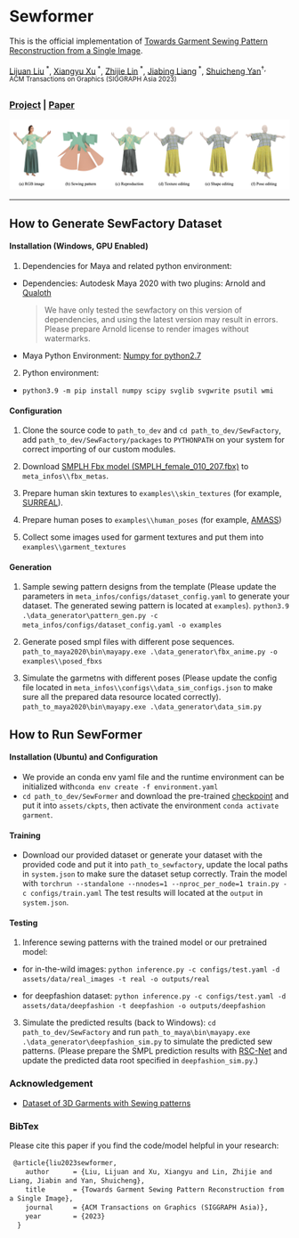 # Sewformer
This is the official implementation of [Towards Garment Sewing Pattern Reconstruction from a Single Image](https://arxiv.org/abs/2311.04218v1).

[Lijuan Liu](https://scholar.google.com/citations?user=nANxp5wAAAAJ&hl=en)<sup> *</sup>,
[Xiangyu Xu](https://xuxy09.github.io/)<sup> *</sup>,
[Zhijie Lin](https://scholar.google.com/citations?user=xXMj6_EAAAAJ&hl=zh-CN)<sup> *</sup>,
[Jiabing Liang]()<sup> *</sup>,
[Shuicheng Yan](https://yanshuicheng.info/)<sup>&dagger;<sup></sup>,  
ACM Transactions on Graphics (SIGGRAPH Asia 2023)

### [Project](https://sewformer.github.io/) | [Paper](https://arxiv.org/abs/2311.04218v1)

<img src="SewFactory/assets/representative.jpg">

---------------------------
## How to Generate SewFactory Dataset

#### Installation (Windows, GPU Enabled)
1. Dependencies for Maya and related python environment:
 * Dependencies: Autodesk Maya 2020 with two plugins: Arnold and [Qualoth](http://www.fxgear.net/vfx-software?locale=en) 
    > We have only tested the sewfactory on this version of dependencies, and using the latest version may result in errors.
    > Please prepare Arnold license to render images without watermarks.

  * Maya Python Environment: [Numpy for python2.7](https://forums.autodesk.com/t5/maya-programming/guide-how-to-install-numpy-scipy-in-maya-windows-64-bit/td-p/5796722)

2. Python environment:
  * `python3.9 -m pip install numpy scipy svglib svgwrite psutil wmi`

#### Configuration

1. Clone the source code to `path_to_dev` and `cd path_to_dev/SewFactory`, add `path_to_dev/SewFactory/packages` to `PYTHONPATH` on your system for correct importing of our custom modules.

2. Download [SMPLH Fbx model (SMPLH_female_010_207.fbx)](https://smpl.is.tue.mpg.de/) to `meta_infos\\fbx_metas`.
3. Prepare human skin textures to `examples\\skin_textures` (for example,  [SURREAL](lsh.paris.inria.fr/SURREAL/smpl_data/textures.tar.gz)).
4. Prepare human poses to `examples\\human_poses` (for example, [AMASS](https://amass.is.tue.mpg.de/))
5. Collect some images used for garment textures and put them into `examples\\garment_textures`

#### Generation
1. Sample sewing pattern designs from the template (Please update the parameters in `meta_infos/configs/dataset_config.yaml` to generate your dataset. The generated sewing pattern is located at `examples`).
`python3.9 .\data_generator\pattern_gen.py -c meta_infos/configs/dataset_config.yaml -o examples`
2. Generate posed smpl files with different pose sequences.
`path_to_maya2020\bin\mayapy.exe .\data_generator\fbx_anime.py -o examples\\posed_fbxs`

3. Simulate the garmetns with different poses (Please update the config file located in `meta_infos\\configs\\data_sim_configs.json` to make sure all the prepared data resource located correctly).
`path_to_maya2020\bin\mayapy.exe .\data_generator\data_sim.py`

## How to Run SewFormer

#### Installation (Ubuntu) and Configuration
* We provide an conda env yaml file and the runtime environment can be initialized with`conda env create -f environment.yaml`
* `cd path_to_dev/SewFormer` and download the pre-trained [checkpoint]((https://huggingface.co/liulj/garment)) and put it into `assets/ckpts`, then activate the environment `conda activate garment`. 

#### Training
* Download our provided dataset or generate your dataset with the provided code and put it into `path_to_sewfactory`, update the local paths in `system.json` to make sure the dataset setup correctly. Train the model with
`torchrun --standalone --nnodes=1 --nproc_per_node=1 train.py -c configs/train.yaml`
The test results will located at the `output` in `system.json`.

#### Testing

1. Inference sewing patterns with the trained model or our pretrained model:
* for in-the-wild images:
    `python inference.py -c configs/test.yaml -d assets/data/real_images -t real -o outputs/real` 

* for deepfashion dataset:
    `python inference.py -c configs/test.yaml -d assets/data/deepfashion -t deepfashion -o outputs/deepfashion` 

3. Simulate the predicted results (back to Windows):
`cd path_to_dev/SewFactory` and run `path_to_maya\bin\mayapy.exe .\data_generator\deepfashion_sim.py` to simulate the predicted sew patterns. (Please prepare the SMPL prediction results with [RSC-Net](https://github.com/xuxy09/RSC-Net) and update the predicted data root specified in `deepfashion_sim.py`.)


### Acknowledgement
- [Dataset of 3D Garments with Sewing patterns](https://github.com/maria-korosteleva/Garment-Pattern-Generator/tree/master)


### BibTex
Please cite this paper if you find the code/model helpful in your research:
```
 @article{liu2023sewformer,
    author      = {Liu, Lijuan and Xu, Xiangyu and Lin, Zhijie and Liang, Jiabin and Yan, Shuicheng},
    title       = {Towards Garment Sewing Pattern Reconstruction from a Single Image},
    journal     = {ACM Transactions on Graphics (SIGGRAPH Asia)},
    year        = {2023}
  }
```



